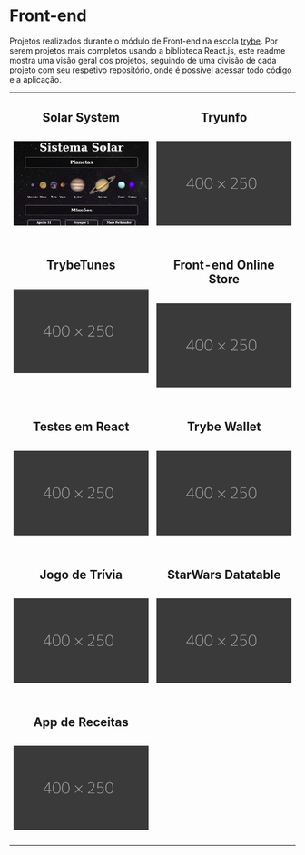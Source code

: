 # Front-end

Projetos realizados durante o módulo de Front-end na escola [trybe](https://www.betrybe.com/).
Por serem projetos mais completos usando a biblioteca React.js, este readme mostra uma visão geral dos projetos, seguindo de uma divisão de cada projeto com seu respetivo repositório, onde é possível acessar todo código e a aplicação.

<table>
  <tr valign="top">
    <td width="50%" align="center">
      <h2>
        Solar System
      <h2>
      <a href="https://github.com/davidrogger/trybe-project-solar-system">
      <img src="./imgs/01_solar_system.jpg">
      </a>
    </td>
    <td width="50%" align="center">
      <h2>
        Tryunfo
      <h2>
      <a href="#">
      <img src="./imgs/placeholder_400x250.png">
      </a>
    </td>
  </tr>

  <tr valign="top">
    <td width="50%" align="center">
      <h2>
        TrybeTunes
      <h2>
      <a href="#">
      <img src="./imgs/placeholder_400x250.png">
      </a>
    </td>
    <td width="50%" align="center">
      <h2>
        Front-end Online Store
      <h2>
      <a href="#">
      <img src="./imgs/placeholder_400x250.png">
      </a>
    </td>
  </tr>

  <tr valign="top">
    <td width="50%" align="center">
      <h2>
        Testes em React
      <h2>
      <a href="#">
      <img src="./imgs/placeholder_400x250.png">
      </a>
    </td>
    <td width="50%" align="center">
      <h2>
        Trybe Wallet
      <h2>
      <a href="#">
      <img src="./imgs/placeholder_400x250.png">
      </a>
    </td>
  </tr>

  <tr valign="top">
    <td width="50%" align="center">
      <h2>
        Jogo de Trívia
      <h2>
      <a href="#">
      <img src="./imgs/placeholder_400x250.png">
      </a>
    </td>
    <td width="50%" align="center">
      <h2>
        StarWars Datatable
      <h2>
      <a href="#">
      <img src="./imgs/placeholder_400x250.png">
      </a>
    </td>
  </tr>

  <tr valign="top">
    <td width="50%" align="center">
      <h2>
        App de Receitas
      <h2>
      <a href="#">
      <img src="./imgs/placeholder_400x250.png">
      </a>
    </td>
  </tr>
</table>